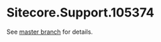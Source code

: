 # Sitecore.Support.105374

See [master branch](https://github.com/sitecoresupport/Sitecore.Support.105374) for details.